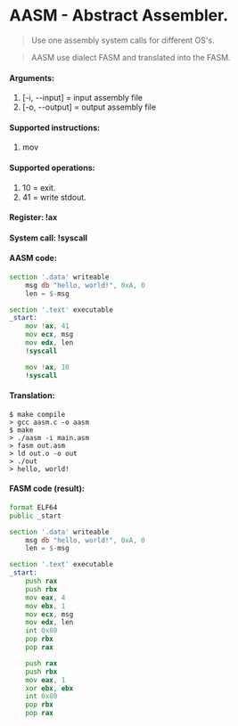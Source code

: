 # AASM - Abstract Assembler.
> Use one assembly system calls for different OS's.

> AASM use dialect FASM and translated into the FASM.

#### Arguments:
1. [-i, --input] = input assembly file
2. [-o, --output] = output assembly file

#### Supported instructions:
1. mov

#### Supported operations:
1. 10 = exit.
2. 41 = write stdout.

#### Register: !ax
#### System call: !syscall

#### AASM code:
```asm
section '.data' writeable
    msg db "hello, world!", 0xA, 0
    len = $-msg

section '.text' executable
_start:
    mov !ax, 41
    mov ecx, msg
    mov edx, len
    !syscall

    mov !ax, 10
    !syscall
```

#### Translation:
```
$ make compile
> gcc aasm.c -o aasm
$ make
> ./aasm -i main.asm
> fasm out.asm
> ld out.o -o out
> ./out
> hello, world!
```

#### FASM code (result):
```asm
format ELF64
public _start

section '.data' writeable
    msg db "hello, world!", 0xA, 0
    len = $-msg

section '.text' executable
_start:
    push rax
    push rbx
    mov eax, 4
    mov ebx, 1
    mov ecx, msg
    mov edx, len
    int 0x80
    pop rbx
    pop rax

    push rax
    push rbx
    mov eax, 1
    xor ebx, ebx
    int 0x80
    pop rbx
    pop rax
```
